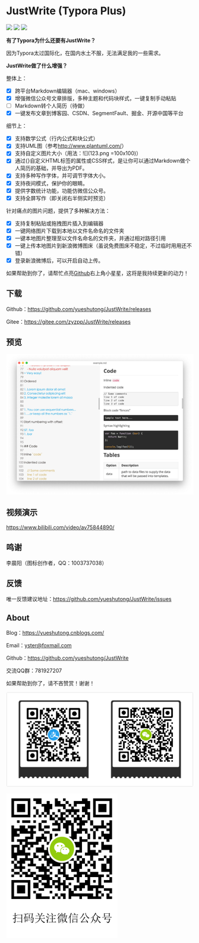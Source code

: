 # JustWrite (Typora Plus)

![](https://img.shields.io/github/license/yueshutong/JustWrite) 
![](https://img.shields.io/static/v1?label=electron&message=6.0.12&color=)
![](https://img.shields.io/badge/platform-mac|window|linux-lightgrey.svg)

**有了Typora为什么还要有JustWrite？**

因为Typora太过国际化，在国内水土不服，无法满足我的一些需求。

**JustWrite做了什么增强？**

整体上：
- [x] 跨平台Markdown编辑器（mac、windows）
- [x] 增强微信公众号文章排版，多种主题和代码块样式，一键复制手动粘贴
- [ ] Markdown转个人简历（待做）
- [x] 一键发布文章到博客园、CSDN、SegmentFault、掘金、开源中国等平台

细节上：
- [x] 支持数学公式（行内公式和块公式）
- [x] 支持UML图（参考<http://www.plantuml.com/>）
- [x] 支持自定义图片大小（用法：\![](123.png =100x100)）
- [x] 通过{}自定义HTML标签的属性或CSS样式，是让你可以通过Markdown做个人简历的基础，并导出为PDF。
- [x] 支持多种写作字体，并可调节字体大小。
- [x] 支持夜间模式，保护你的眼睛。
- [x] 提供字数统计功能，功能仿微信公众号。
- [x] 支持全屏写作（即关闭右半侧实时预览）

针对痛点的图片问题，提供了多种解决方法：

- [x] 支持复制粘贴或拖拽图片插入到编辑器
- [x] 一键网络图片下载到本地以文件名命名的文件夹
- [x] 一键本地图片整理至以文件名命名的文件夹，并通过相对路径引用
- [x] 一键上传本地图片到新浪微博图床（虽说免费图床不稳定，不过临时用用还不错）
- [x] 登录新浪微博后，可以开启自动上传。

如果帮助到你了，请帮忙点亮[Github](https://github.com/yueshutong/JustWrite)右上角小星星，这将是我持续更新的动力！

## 下载

Github：<https://github.com/yueshutong/JustWrite/releases>

Gitee：<https://gitee.com/zyzpp/JustWrite/releases> 

## 预览

![](./README/3144653.png)

## 视频演示

<https://www.bilibili.com/video/av75844890/>

## 鸣谢

李晨阳（图标创作者，QQ：1003737038）

## 反馈

唯一反馈建议地址：<https://github.com/yueshutong/JustWrite/issues>

## About

Blog：<https://yueshutong.cnblogs.com/>

Email：[yster@foxmail.com](mailto:yster@foxmail.com)

Github：<https://github.com/yueshutong/JustWrite>

交流QQ群：781927207

如果帮助到你了，请不吝赞赏！谢谢！

![](./README/9296350.png)

![](./README/9258499.png)
